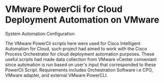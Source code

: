 VMware PowerCli for Cloud Deployment Automation on VMware
==========

System Automation Configuration

The VMware PowerCli scripts here were used for Cisco Intelligent Automation for Cloud, such project had aimed to work with the Cisco Process Orchestrator for cloud deployment automation purposes. 
These useful scripts had made data collection from VMware vCenter conveniant since automation is run based on user's input that corresponded to these PowerCli Script.
Requirements includes Orchestration Software i.e CPO, VMware adapter, and external VMware PowerCLI. 
